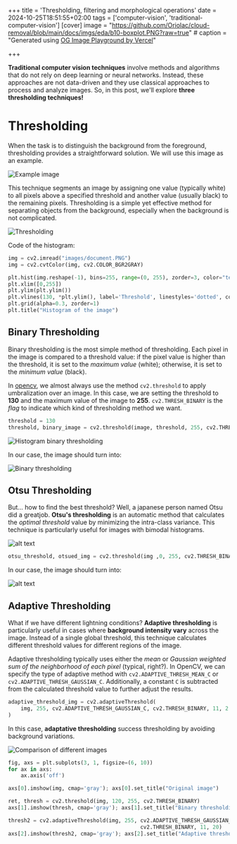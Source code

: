 +++
title = 'Thresholding, filtering and morphological operations'
date = 2024-10-25T18:51:55+02:00
tags = ['computer-vision', 'traditional-computer-vision']
[cover]
    image = "https://github.com/Oriolac/cloud-removal/blob/main/docs/imgs/eda/b10-boxplot.PNG?raw=true"
    # caption = "Generated using [OG Image Playground by Vercel](https://og-playground.vercel.app/)"

+++

**Traditional computer vision techniques** involve methods and algorithms that do not rely on deep learning or neural networks. Instead, these approaches are not data-driven and they use classical approaches to process and analyze images. So, in this post, we'll explore **three thresholding techniques!**

# Thresholding

When the task is to distinguish the background from the foreground, thresholding provides a straightforward solution. We will use this image as an example.

![Example image](https://github.com/Oriolac/oriolac.github.io/blob/main/content/posts/cv-tehcniques/imgs/text_image.png)

This technique segments an image by assigning one value (typically white) to all pixels above a specified threshold and another value (usually black) to the remaining pixels. Thresholding is a simple yet effective method for separating objects from the background, especially when the background is not complicated.

![Thresholding ](https://github.com/Oriolac/oriolac.github.io/blob/main/content/posts/cv-tehcniques/imgs/histogram.png)

Code of the histogram:
```python
img = cv2.imread("images/document.PNG")
img = cv2.cvtColor(img, cv2.COLOR_BGR2GRAY)

plt.hist(img.reshape(-1), bins=255, range=(0, 255), zorder=3, color="teal")
plt.xlim([0,255])
plt.ylim(plt.ylim())
plt.vlines(130, *plt.ylim(), label='Threshold', linestyles='dotted', color='red', zorder=3)
plt.grid(alpha=0.3, zorder=1)
plt.title("Histogram of the image")
```

## Binary Thresholding

Binary thresholding is the most simple method of thresholding. Each pixel in the image is compared to a threshold value: if the pixel value is higher than the threshold, it is set to the _maximum value_ (white); otherwise, it is set to the _minimum value_ (black).

In [opencv](https://pypi.org/project/opencv-python/), we almost always use the method `cv2.threshold` to apply umbralization over an image. In this case, we are setting the threshold to **130** and the maximum value of the image to **255**. `cv2.THRESH_BINARY` is the _flag_ to indicate which kind of thresholding method we want.

```python
threshold = 130
threshold, binary_image = cv2.threshold(image, threshold, 255, cv2.THRESH_BINARY) # The first element of the response is worthless here.
```

![Histogram binary thresholding](https://github.com/Oriolac/oriolac.github.io/blob/main/content/posts/cv-tehcniques/imgs/binary_histogram.png)

In our case, the image should turn into:

![Binary thresholding](https://github.com/Oriolac/oriolac.github.io/blob/main/content/posts/cv-tehcniques/imgs/binary_img.png)

## Otsu Thresholding

But... how to find the best threshold? Well, a japanese person named Otsu did a greatjob. **Otsu's thresholding** is an automatic method that calculates the _optimal threshold_ value by minimizing the intra-class variance. This technique is particularly useful for images with bimodal histograms.

![alt text](https://github.com/Oriolac/oriolac.github.io/blob/main/content/posts/cv-tehcniques/imgs/otsu_hist.png)

```python
otsu_threshold, otsued_img = cv2.threshold(img ,0, 255, cv2.THRESH_BINARY | cv2.THRESH_OTSU)
```

In our case, the image should turn into:

![alt text](https://github.com/Oriolac/oriolac.github.io/blob/main/content/posts/cv-tehcniques/imgs/otsu_image.png)

## Adaptive Thresholding

What if we have different lightning conditions? **Adaptive thresholding** is particularly useful in cases where **background intensity vary** across the image. Instead of a single global threshold, this technique calculates different threshold values for different regions of the image.

Adaptive thresholding typically uses either the *mean* or *Gaussian weighted sum of the neighborhood of each pixel* (typical, right?). In OpenCV, we can specify the type of adaptive method with `cv2.ADAPTIVE_THRESH_MEAN_C` or `cv2.ADAPTIVE_THRESH_GAUSSIAN_C`. Additionally, a constant `C` is subtracted from the calculated threshold value to further adjust the results.


```python
adaptive_threshold_img = cv2.adaptiveThreshold(
    img, 255, cv2.ADAPTIVE_THRESH_GAUSSIAN_C, cv2.THRESH_BINARY, 11, 2
)
```

In this case, **adaptative thresholding** success thresholding by avoiding background variations.

![Comparison of different images](https://github.com/Oriolac/oriolac.github.io/blob/main/content/posts/cv-tehcniques/imgs/comparison.png)

```python
fig, axs = plt.subplots(3, 1, figsize=(6, 10))
for ax in axs:
    ax.axis('off')

axs[0].imshow(img, cmap='gray'); axs[0].set_title("Original image")

ret, thresh = cv2.threshold(img, 120, 255, cv2.THRESH_BINARY)
axs[1].imshow(thresh, cmap='gray'); axs[1].set_title("Binary thresholding")

thresh2 = cv2.adaptiveThreshold(img, 255, cv2.ADAPTIVE_THRESH_GAUSSIAN_C, 
                                          cv2.THRESH_BINARY, 11, 20) 
axs[2].imshow(thresh2, cmap='gray'); axs[2].set_title("Adaptive thresholding");
```
